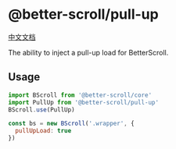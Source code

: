# @better-scroll/pull-up

[中文文档](https://github.com/joyjoyful92/better-scroll/blob/master/packages/pull-up/README_zh-CN.md)

The ability to inject a pull-up load for BetterScroll.

## Usage

```js
import BScroll from '@better-scroll/core'
import PullUp from '@better-scroll/pull-up'
BScroll.use(PullUp)

const bs = new BScroll('.wrapper', {
  pullUpLoad: true
})
```
